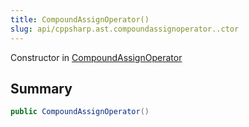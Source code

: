 ```yaml
---
title: CompoundAssignOperator()
slug: api/cppsharp.ast.compoundassignoperator..ctor
---
```

Constructor in [CompoundAssignOperator](/api/cppsharp/ast/compoundassignoperator)

## Summary



```csharp
public CompoundAssignOperator()
```

